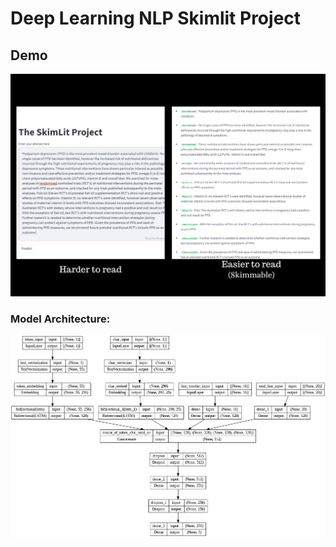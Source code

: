 # Deep Learning NLP Skimlit Project

## Demo

<img src="images/body_3.png">


### Model Architecture:
<img src="images/model.png">

